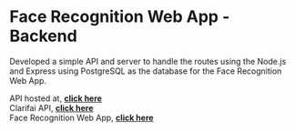 # Face Recognition Web App - Backend

Developed a simple API and server to handle the routes using the Node.js and Express using PostgreSQL as the database for the Face Recognition Web App.

API hosted at, **[click here](https://stark-wave-27588.herokuapp.com/)**\
Clarifai API, **[click here](https://github.com/Clarifai/clarifai-javascript)**\
Face Recognition Web App, **[click here](https://frwa-frontend.herokuapp.com/)**

